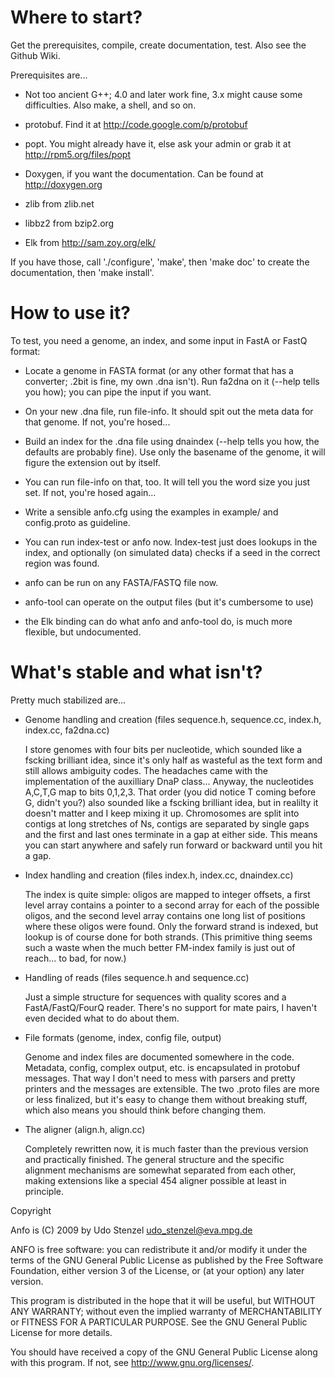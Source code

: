 Where to start?
===
Get the prerequisites, compile, create documentation, test.  Also see the Github Wiki.

Prerequisites are...

 - Not too ancient G++; 4.0 and later work fine, 3.x might cause some
   difficulties.  Also make, a shell, and so on.

 - protobuf.  Find it at http://code.google.com/p/protobuf

 - popt.  You might already have it, else ask your admin or grab it at
   http://rpm5.org/files/popt

 - Doxygen, if you want the documentation.  Can be found at http://doxygen.org

 - zlib from zlib.net

 - libbz2 from bzip2.org

 - Elk from http://sam.zoy.org/elk/

If you have those, call './configure', 'make', then 'make doc' to create
the documentation, then 'make install'.


How to use it?
===
To test, you need a genome, an index, and some input in FastA or FastQ format:

 - Locate a genome in FASTA format (or any other format that has a converter;
   .2bit is fine, my own .dna isn't).  Run fa2dna on it (--help tells
   you how); you can pipe the input if you want.

 - On your new .dna file, run file-info.  It should spit out the meta data for
   that genome.  If not, you're hosed...

 - Build an index for the .dna file using dnaindex (--help tells you
   how, the defaults are probably fine).  Use only the basename of the genome,
   it will figure the extension out by itself.

 - You can run file-info on that, too.  It will tell you the word size
   you just set.  If not, you're hosed again...

 - Write a sensible anfo.cfg using the examples in example/ and
   config.proto as guideline.

 - You can run index-test or anfo now.  Index-test just does lookups in
   the index, and optionally (on simulated data) checks if a seed in the
   correct region was found.  

 - anfo can be run on any FASTA/FASTQ file now.

 - anfo-tool can operate on the output files (but it's cumbersome to
   use)

 - the Elk binding can do what anfo and anfo-tool do, is much more
   flexible, but undocumented.


What's stable and what isn't?
===
Pretty much stabilized are...

 - Genome handling and creation (files sequence.h, sequence.cc, index.h, index.cc, fa2dna.cc)

   I store genomes with four bits per nucleotide, which sounded like a
   fscking brilliant idea, since it's only half as wasteful as the text
   form and still allows ambiguity codes.  The headaches came with the
   implementation of the auxilliary DnaP class...  Anyway, the
   nucleotides A,C,T,G map to bits 0,1,2,3.  That order (you did notice
   T coming before G, didn't you?) also sounded like a fscking brilliant
   idea, but in realilty it doesn't matter and I keep mixing it up.
   Chromosomes are split into contigs at long stretches of Ns, contigs
   are separated by single gaps and the first and last ones terminate in
   a gap at either side.  This means you can start anywhere and safely
   run forward or backward until you hit a gap.

 - Index handling and creation (files index.h, index.cc, dnaindex.cc)

   The index is quite simple: oligos are mapped to integer offsets, a
   first level array contains a pointer to a second array for each of
   the possible oligos, and the second level array contains one long
   list of positions where these oligos were found.  Only the forward
   strand is indexed, but lookup is of course done for both strands.
   (This primitive thing seems such a waste when the much better
   FM-index family is just out of reach... to bad, for now.)

 - Handling of reads (files sequence.h and sequence.cc)

   Just a simple structure for sequences with quality scores and a
   FastA/FastQ/FourQ reader.  There's no support for mate pairs, I
   haven't even decided what to do about them.

 - File formats (genome, index, config file, output)

   Genome and index files are documented somewhere in the code.
   Metadata, config, complex output, etc. is encapsulated in protobuf
   messages.  That way I don't need to mess with parsers and pretty
   printers and the messages are extensible.  The two .proto files are
   more or less finalized, but it's easy to change them without breaking
   stuff, which also means you should think before changing them.

 - The aligner (align.h, align.cc)

   Completely rewritten now, it is much faster than the previous version
   and practically finished.  The general structure and the specific
   alignment mechanisms are somewhat separated from each other, making
   extensions like a special 454 aligner possible at least in principle.


Copyright

Anfo is (C) 2009 by Udo Stenzel <udo_stenzel@eva.mpg.de>

ANFO is free software: you can redistribute it and/or modify
it under the terms of the GNU General Public License as published by
the Free Software Foundation, either version 3 of the License, or
(at your option) any later version.

This program is distributed in the hope that it will be useful,
but WITHOUT ANY WARRANTY; without even the implied warranty of
MERCHANTABILITY or FITNESS FOR A PARTICULAR PURPOSE.  See the
GNU General Public License for more details.

You should have received a copy of the GNU General Public License
along with this program.  If not, see <http://www.gnu.org/licenses/>.


